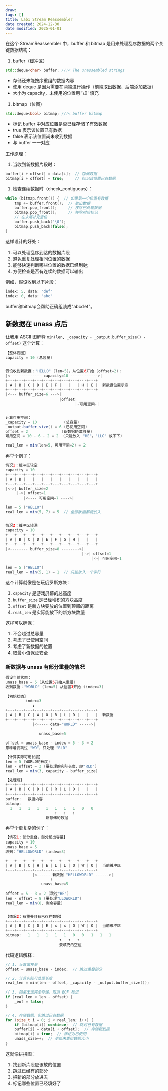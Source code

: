 ```yaml
---
draw:
tags: []
title: Lab1 Stream Reassembler
date created: 2024-12-30
date modified: 2025-01-01
---
```


在这个 StreamReassembler 中，buffer 和 bitmap 是用来处理乱序数据的两个关键数据结构：

1. buffer（缓冲区）

```cpp
std::deque<char> buffer; //!< The unassembled strings
```

- 存储还未能按序重组的数据内容
- 使用 deque 是因为需要在两端进行操作（前端取出数据，后端添加数据）
- 大小为 capacity，未使用的位置用 '\0' 填充

1. bitmap（位图）

```cpp
std::deque<bool> bitmap; //!< buffer bitmap
```

- 标记 buffer 中对应位置是否已经存储了有效数据
- true 表示该位置已有数据
- false 表示该位置尚未收到数据
- 与 buffer 一一对应

工作原理：

1. 当收到新数据片段时：

```cpp
buffer[i + offset] = data[i];  // 存储数据
bitmap[i + offset] = true;     // 标记该位置已有数据
```

1. 检查连续数据时（check_contiguous）：

```cpp
while (bitmap.front()) {  // 如果第一个位置有数据
    tmp += buffer.front();  // 取出数据
    buffer.pop_front();     // 移除已处理数据
    bitmap.pop_front();     // 移除对应标记
    // 在末尾补充空位
    buffer.push_back('\0');
    bitmap.push_back(false);
}
```

这样设计的好处：

1. 可以处理乱序到达的数据片段
2. 避免重复处理相同位置的数据
3. 能够快速判断哪些位置的数据已经到达
4. 方便检查是否有连续的数据可以输出

例如，假设收到以下片段：

```Java
index: 5, data: "def"
index: 0, data: "abc"
```

buffer和bitmap会帮助正确组装成"abcdef"。

## 新数据在 unass 点后

让我用 ASCII 图解释 `min(len, _capacity - _output.buffer_size() - offset)` 这个计算：

```Java
【整体视图】
capacity = 10 (总容量)


假设收到新数据："HELLO" (len=5)，从位置8开始 (offset=2)：
|<-------------- capacity=10 ------------>|
+---+---+---+---+---+---+---+---+---+---+
| A | B | C | D | E | F |   |   | H | E |  新数据位置示意
+---+---+---+---+---+---+---+---+---+---+
|<--- buffer_size=6 --->|
                        |offset|
                               |-可用空间-|


计算可用空间：
_capacity = 10            (总容量)
_output.buffer_size() = 6 (已使用空间)
offset = 2               (新数据的偏移量)
可用空间 = 10 - 6 - 2 = 2  (只能放入 "HE"，"LLO" 放不下)

real_len = min(len=5, 可用空间=2) = 2
```

再举个例子：

```Java
情况1：缓冲区较空
capacity = 10
+---+---+---+---+---+---+---+---+---+---+
| A | B |   |   |   |   |   |   |   |   |
+---+---+---+---+---+---+---+---+---+---+
|<->| buffer_size=2
     |->| offset=1
        |<---- 可用空间=7 ---->|

len = 5 ("HELLO")
real_len = min(5, 7) = 5  // 全部数据都能放入


情况2：缓冲区较满
capacity = 10
+---+---+---+---+---+---+---+---+---+---+
| A | B | C | D | E | F | G | H |   |   |
+---+---+---+---+---+---+---+---+---+---+
|<-------- buffer_size=8 -------->|
                                  |->| offset=1
                                      |->| 可用空间=1

len = 5 ("HELLO")
real_len = min(5, 1) = 1  // 只能放入一个字符
```

这个计算就像是在玩俄罗斯方块：

1. `capacity` 是游戏屏幕的总高度
2. `buffer_size` 是已经堆积的方块高度
3. `offset` 是新方块要放的位置到顶部的距离
4. `real_len` 是实际能放下的新方块数量

这样可以确保：

1. 不会超过总容量
2. 考虑了已使用空间
3. 考虑了新数据的位置
4. 取最小值保证安全

### 新数据与 unass 有部分重叠的情况

```Java
假设当前状态：
unass_base = 5 (从位置5开始未重组)
收到数据："WORLD" (len=5) 从位置3开始 (index=3)

【初始状态】
         index=3
            ↓
+---+---+---+---+---+---+---+---+---+---+
| A | B | C | W | O | R | L | D |   |   |  新数据
+---+---+---+---+---+---+---+---+---+---+
            |<----- data="WORLD" ----->|
                    ↑
               unass_base=5
        
offset = unass_base - index = 5 - 3 = 2
意味着要跳过 "WO"，只处理 "RLD"

【计算实际可用长度】
len = 5 (WORLD的长度)
len - offset = 3 (要处理的实际长度，即"RLD")
real_len = min(3, capacity - buffer_size)

【处理后】
+---+---+---+---+---+---+---+---+---+---+
| A | B | C | D | E | R | L | D |   |   |
+---+---+---+---+---+---+---+---+---+---+
buffer:   数据内容
bitmap:  
  1   1   1   1   1   1   1   1   0   0
                      ↑   ↑   ↑
                  新存储的数据
```

再举个更复杂的例子：

```Java
【情况1：部分重叠，部分超出容量】
capacity = 10
unass_base = 5
收到："HELLOWORLD" (index=3)

+---+---+---+---+---+---+---+---+---+---+
| A | B | C | H | E | L | L | O | W | O |  当前缓冲区
+---+---+---+---+---+---+---+---+---+---+
            |<------ 新数据 "HELLOWORLD" ------>|
                    ↑
                unass_base=5
                
offset = 5 - 3 = 2 (跳过"HE")
len - offset = 8 (要处理"LLOWORLD")
real_len = min(8, 剩余容量)


【情况2：有重叠且有已存在数据】
+---+---+---+---+---+---+---+---+---+---+
| A | B | C | D | E | x | x | O | W | O |  当前缓冲区
+---+---+---+---+---+---+---+---+---+---+
bitmap:   1   1   1   1   1   0   0   1   1   1
                        ↑   ↑   ↑
                        要填充的空位
```

代码逻辑解释：

```cpp
// 1. 计算偏移量
offset = unass_base - index;  // 跳过重叠部分

// 2. 计算实际可处理长度
real_len = min(len - offset, _capacity - _output.buffer_size());

// 3. 如果无法完全存储，取消 EOF 标记
if (real_len < len - offset) {
    _eof = false;
}

// 4. 存储数据，但跳过已有数据
for (size_t i = 0; i < real_len; i++) {
    if (bitmap[i]) continue;  // 跳过已有数据
    buffer[i] = data[i + offset];  // 存储新数据
    bitmap[i] = true;  // 标记为已使用
    unass_size++;  // 更新未重组数据大小
}
```

这就像拼拼图：

1. 找到新片段应该放的位置
2. 跳过已经有的部分
3. 把新的部分放进去
4. 标记哪些位置已经填好了
